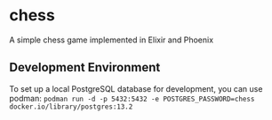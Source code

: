 # chess
A simple chess game implemented in Elixir and Phoenix

## Development Environment

To set up a local PostgreSQL database for development, you can use podman: `podman run -d -p 5432:5432 -e POSTGRES_PASSWORD=chess docker.io/library/postgres:13.2`
